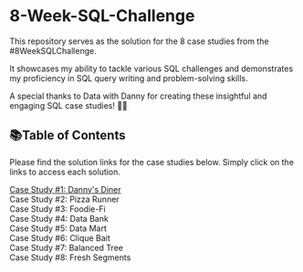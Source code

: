 
# 8-Week-SQL-Challenge

This repository serves as the solution for the 8 case studies from the #8WeekSQLChallenge.

It showcases my ability to tackle various SQL challenges and demonstrates my proficiency in SQL query writing and problem-solving skills.

A special thanks to Data with Danny for creating these insightful and engaging SQL case studies! 👋🏻


## 📚Table of Contents

Please find the solution links for the case studies below. Simply click on the links to access each solution.

[Case Study #1: Danny's Diner](https://github.com/Prafulla-KumarB/8-Week-SQL-Challenge/tree/main/Case%20Study%20%231%3A%20Danny's%20Diner)  
Case Study #2: Pizza Runner  
Case Study #3: Foodie-Fi  
Case Study #4: Data Bank  
Case Study #5: Data Mart  
Case Study #6: Clique Bait  
Case Study #7: Balanced Tree  
Case Study #8: Fresh Segments  
